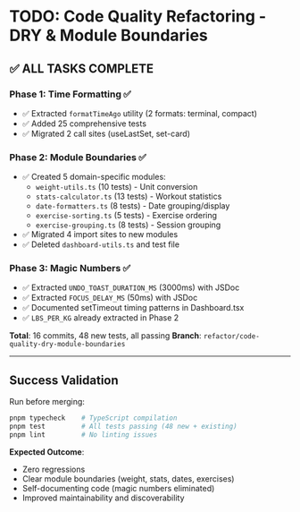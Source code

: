 # TODO: Code Quality Refactoring - DRY & Module Boundaries

## ✅ ALL TASKS COMPLETE

### Phase 1: Time Formatting ✅

- ✅ Extracted `formatTimeAgo` utility (2 formats: terminal, compact)
- ✅ Added 25 comprehensive tests
- ✅ Migrated 2 call sites (useLastSet, set-card)

### Phase 2: Module Boundaries ✅

- ✅ Created 5 domain-specific modules:
  - `weight-utils.ts` (10 tests) - Unit conversion
  - `stats-calculator.ts` (13 tests) - Workout statistics
  - `date-formatters.ts` (8 tests) - Date grouping/display
  - `exercise-sorting.ts` (5 tests) - Exercise ordering
  - `exercise-grouping.ts` (8 tests) - Session grouping
- ✅ Migrated 4 import sites to new modules
- ✅ Deleted `dashboard-utils.ts` and test file

### Phase 3: Magic Numbers ✅

- ✅ Extracted `UNDO_TOAST_DURATION_MS` (3000ms) with JSDoc
- ✅ Extracted `FOCUS_DELAY_MS` (50ms) with JSDoc
- ✅ Documented setTimeout timing patterns in Dashboard.tsx
- ✅ `LBS_PER_KG` already extracted in Phase 2

**Total**: 16 commits, 48 new tests, all passing
**Branch**: `refactor/code-quality-dry-module-boundaries`

---

## Success Validation

Run before merging:

```bash
pnpm typecheck    # TypeScript compilation
pnpm test         # All tests passing (48 new + existing)
pnpm lint         # No linting issues
```

**Expected Outcome**:

- Zero regressions
- Clear module boundaries (weight, stats, dates, exercises)
- Self-documenting code (magic numbers eliminated)
- Improved maintainability and discoverability
